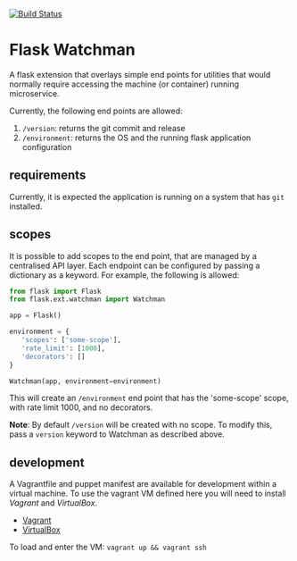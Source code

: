 [![Build Status](https://travis-ci.org/jonnybazookatone/flask-watchman.svg?branch=master)](https://travis-ci.org/jonnybazookatone/flask-watchman)

# Flask Watchman

A flask extension that overlays simple end points for utilities that would normally require accessing the machine (or container) running microservice.

Currently, the following end points are allowed:

  1. `/version`: returns the git commit and release
  2. `/environment`: returns the OS and the running flask application configuration

## requirements

Currently, it is expected the application is running on a system that has `git` installed.

## scopes
It is possible to add scopes to the end point, that are managed by a centralised API layer. Each endpoint can be configured by passing a dictionary as a keyword. For example, the following is allowed:

```python
from flask import Flask
from flask.ext.watchman import Watchman

app = Flask()

environment = {
   'scopes': ['some-scope'],
   'rate_limit': [1000],
   'decorators': []
}

Watchman(app, environment=environment)
```

This will create an `/environment` end point that has the 'some-scope' scope, with rate limit 1000, and no decorators.

**Note**: By default `/version` will be created with no scope. To modify this, pass a `version` keyword to Watchman as described above.




## development

A Vagrantfile and puppet manifest are available for development within a virtual machine. To use the vagrant VM defined here you will need to install *Vagrant* and *VirtualBox*. 

  * [Vagrant](https://docs.vagrantup.com)
  * [VirtualBox](https://www.virtualbox.org)

To load and enter the VM: `vagrant up && vagrant ssh`
